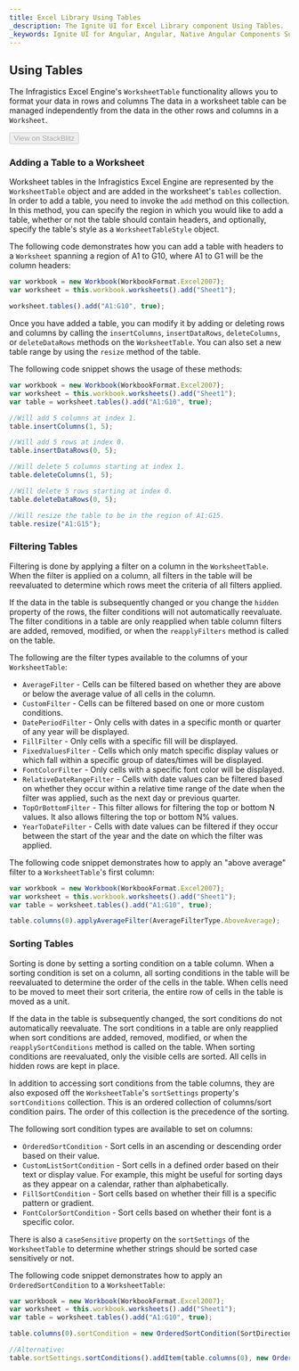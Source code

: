 ```yaml
---
title: Excel Library Using Tables
_description: The Ignite UI for Excel Library component Using Tables.
_keywords: Ignite UI for Angular, Angular, Native Angular Components Suite, Native Angular Controls, Native Angular Components, Native Angular Components Library, Angular Excel Library, Angular Excel Library Example, Angular Excel Library Component, Angular Excel Engine, Tables, Sorting, Filtering
---
```


## Using Tables

The Infragistics Excel Engine's `WorksheetTable` functionality allows you to format your data in rows and columns The data in a worksheet table can be managed independently from the data in the other rows and columns in a `Worksheet`.

<!--### Demo

<div class="sample-container" style="height: 500px">
    <iframe id="excel-library-overview-sample-iframe" 
	src='{environment:demosBaseUrl}/excel-library/working-with-tables' 
	width="100%" height="100%" seamless frameBorder="0" onload="onSampleIframeContentLoaded(this);"></iframe>
</div>-->

<div>
    <button data-localize="stackblitz" disabled class="stackblitz-btn" data-iframe-id="excel-library-working-with-tables-iframe" data-demos-base-url="{environment:demosBaseUrl}">View on StackBlitz
    </button>
</div>  

<div class="divider--half"></div>

### Adding a Table to a Worksheet

Worksheet tables in the Infragistics Excel Engine are represented by the `WorksheetTable` object and are added in the worksheet's `tables` collection. In order to add a table, you need to invoke the `add` method on this collection. In this method, you can specify the region in which you would like to add a table, whether or not the table should contain headers, and optionally, specify the table's style as a `WorksheetTableStyle` object.

The following code demonstrates how you can add a table with headers to a `Worksheet` spanning a region of A1 to G10, where A1 to G1 will be the column headers:

```typescript
var workbook = new Workbook(WorkbookFormat.Excel2007);
var worksheet = this.workbook.worksheets().add("Sheet1");

worksheet.tables().add("A1:G10", true);
```

Once you have added a table, you can modify it by adding or deleting rows and columns by calling the `insertColumns`, `insertDataRows`, `deleteColumns`, or `deleteDataRows` methods on the `WorksheetTable`. You can also set a new table range by using the `resize` method of the table.

The following code snippet shows the usage of these methods:

```typescript
var workbook = new Workbook(WorkbookFormat.Excel2007);
var worksheet = this.workbook.worksheets().add("Sheet1");
var table = worksheet.tables().add("A1:G10", true);

//Will add 5 columns at index 1.
table.insertColumns(1, 5);

//Will add 5 rows at index 0.
table.insertDataRows(0, 5);

//Will delete 5 columns starting at index 1.
table.deleteColumns(1, 5);

//Will delete 5 rows starting at index 0.
table.deleteDataRows(0, 5);

//Will resize the table to be in the region of A1:G15.
table.resize("A1:G15");
```

### Filtering Tables

Filtering is done by applying a filter on a column in the `WorksheetTable`. When the filter is applied on a column, all filters in the table will be reevaluated to determine which rows meet the criteria of all filters applied.

If the data in the table is subsequently changed or you change the `hidden` property of the rows, the filter conditions will not automatically reevaluate. The filter conditions in a table are only reapplied when table column filters are added, removed, modified, or when the `reapplyFilters` method is called on the table.

The following are the filter types available to the columns of your `WorksheetTable`:

-   `AverageFilter` - Cells can be filtered based on whether they are above or below the average value of all cells in the column.
-   `CustomFilter` - Cells can be filtered based on one or more custom conditions.
-   `DatePeriodFilter` - Only cells with dates in a specific month or quarter of any year will be displayed.
-   `FillFilter` - Only cells with a specific fill will be displayed.
-   `FixedValuesFilter` - Cells which only match specific display values or which fall within a specific group of dates/times will be displayed.
-   `FontColorFilter` - Only cells with a specific font color will be displayed.
-   `RelativeDateRangeFilter` - Cells with date values can be filtered based on whether they occur within a relative time range of the date when the filter was applied, such as the next day or previous quarter.
-   `TopOrBottomFilter` - This filter allows for filtering the top or bottom N values. It also allows filtering the top or bottom N% values.
-   `YearToDateFilter` - Cells with date values can be filtered if they occur between the start of the year and the date on which the filter was applied.

The following code snippet demonstrates how to apply an "above average" filter to a `WorksheetTable`'s first column:

```typescript
var workbook = new Workbook(WorkbookFormat.Excel2007);
var worksheet = this.workbook.worksheets().add("Sheet1");
var table = worksheet.tables().add("A1:G10", true);

table.columns(0).applyAverageFilter(AverageFilterType.AboveAverage);
```

### Sorting Tables

Sorting is done by setting a sorting condition on a table column. When a sorting condition is set on a column, all sorting conditions in the table will be reevaluated to determine the order of the cells in the table. When cells need to be moved to meet their sort criteria, the entire row of cells in the table is moved as a unit.

If the data in the table is subsequently changed, the sort conditions do not automatically reevaluate. The sort conditions in a table are only reapplied when sort conditions are added, removed, modified, or when the `reapplySortConditions` method is called on the table. When sorting conditions are reevaluated, only the visible cells are sorted. All cells in hidden rows are kept in place.

In addition to accessing sort conditions from the table columns, they are also exposed off the `WorksheetTable`'s `sortSettings` property's `sortConditions` collection. This is an ordered collection of columns/sort condition pairs. The order of this collection is the precedence of the sorting.

The following sort condition types are available to set on columns:

-   `OrderedSortCondition` - Sort cells in an ascending or descending order based on their value.
-   `CustomListSortCondition` - Sort cells in a defined order based on their text or display value. For example, this might be useful for sorting days as they appear on a calendar, rather than alphabetically.
-   `FillSortCondition` - Sort cells based on whether their fill is a specific pattern or gradient.
-   `FontColorSortCondition` - Sort cells based on whether their font is a specific color.

There is also a `caseSensitive` property on the `sortSettings` of the `WorksheetTable` to determine whether strings should be sorted case sensitively or not.

The following code snippet demonstrates how to apply an `OrderedSortCondition` to a `WorksheetTable`:

```typescript
var workbook = new Workbook(WorkbookFormat.Excel2007);
var worksheet = this.workbook.worksheets().add("Sheet1");
var table = worksheet.tables().add("A1:G10", true);

table.columns(0).sortCondition = new OrderedSortCondition(SortDirection.Ascending);

//Alternative:
table.sortSettings.sortConditions().addItem(table.columns(0), new OrderedSortCondition(SortDirection.Ascending));
```
